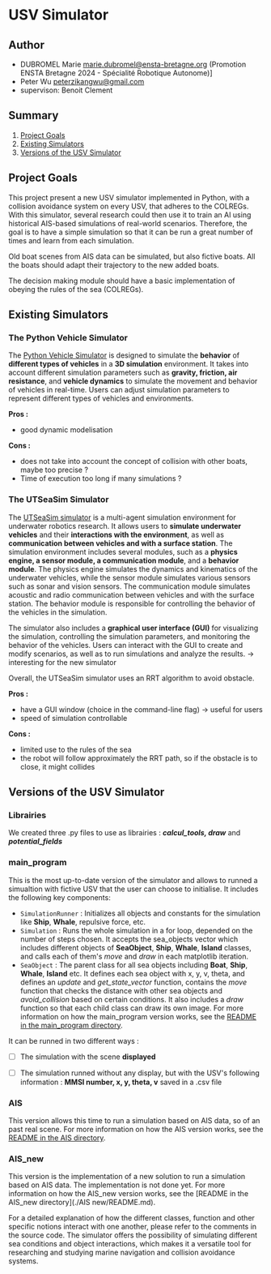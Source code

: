# USV Simulator

## Author
- DUBROMEL Marie  <marie.dubromel@ensta-bretagne.org> (Promotion ENSTA Bretagne 2024 - Spécialité Robotique Autonome)]
- Peter Wu <peterzikangwu@gmail.com>
- supervison: Benoit Clement




## Summary
1. [Project Goals](#project-goals) 
2. [Existing Simulators](#existing-simulators)
3. [Versions of the USV Simulator](#versions-of-the-usv-simulator)


## Project Goals

This project present a new USV simulator implemented in Python, with a collision avoidance system on every USV, that adheres to the COLREGs. With this simulator, several research could then use it to train an AI using historical AIS-based simulations of real-world scenarios.
Therefore, the goal is to have a simple simulation so that it can be run a great number of times and learn from each simulation.

Old boat scenes from AIS data can be simulated, but also fictive boats. All the boats should adapt their trajectory to the new added boats.

The decision making module should have a basic implementation of obeying the rules of the sea (COLREGs).


## Existing Simulators

### The Python Vehicle Simulator
The [Python Vehicle Simulator](https://www.fossen.biz/wiley/pythonVehicleSim.php) is designed to simulate the **behavior** of **different types of vehicles** in a **3D simulation** environment. It takes into account different simulation parameters such as **gravity, friction, air resistance**, and **vehicle dynamics** to simulate the movement and behavior of vehicles in real-time. Users can adjust simulation parameters to represent different types of vehicles and environments.

**Pros :**
- good dynamic modelisation

**Cons :**
- does not take into account the concept of collision with other boats, maybe too precise ? 
- Time of execution too long if many simulations ?



### The UTSeaSim Simulator

The [UTSeaSim simulator](https://www.cs.utexas.edu/~UTSeaSim/download/1.0/Oct2013Documentation.pdf) is a multi-agent simulation environment for underwater robotics research. It allows users to **simulate underwater vehicles** and their **interactions with the environment**, as well as **communication between vehicles and with a surface station**.
The simulation environment includes several modules, such as a **physics engine, a sensor module, a communication module**, and a **behavior module**. The physics engine simulates the dynamics and kinematics of the underwater vehicles, while the sensor module simulates various sensors such as sonar and vision sensors. The communication module simulates acoustic and radio communication between vehicles and with the surface station. The behavior module is responsible for controlling the behavior of the vehicles in the simulation.

The simulator also includes a **graphical user interface (GUI)** for visualizing the simulation, controlling the simulation parameters, and monitoring the behavior of the vehicles. Users can interact with the GUI to create and modify scenarios, as well as to run simulations and analyze the results. → interesting for the new simulator

Overall, the UTSeaSim simulator uses an RRT algorithm to avoid obstacle.

**Pros :**
- have a GUI window (choice in the command-line flag) → useful for users 
- speed of simulation controllable

**Cons :**
- limited use to the rules of the sea
- the robot will follow approximately the RRT path, so if the obstacle is to close, it might collides



## Versions of the USV Simulator

### Librairies
We created three .py files to use as librairies : **_calcul_tools, draw_** and **_potential_fields_**

### main_program
This is the most up-to-date version of the simulator and allows to runned a simualtion with fictive USV that the user can choose to initialise.
It includes the following key components:

- `SimulationRunner` : Initializes all objects and constants for the simulation like **Ship**, **Whale**, repulsive force, etc.
- `Simulation` : Runs the whole simulation in a for loop, depended on the number of steps chosen. It accepts the sea_objects vector which includes different objects of **SeaObject**, **Ship**, **Whale**, **Island** classes, and calls each of them's *move* and *draw* in each matplotlib iteration.
- `SeaObject` : The parent class for all sea objects including **Boat**, **Ship**, **Whale**, **Island** etc. It defines each sea object with x, y, v, theta, and defines an *update* and *get_state_vector* function, contains the *move* function that checks the distance with other sea objects and *avoid_collision* based on certain conditions. It also includes a *draw* function so that each child class can draw its own image. For more information on how the main_program version works, see the [README in the main_program directory](./main_program/README.md).

It can be runned in two different ways : 
- [ ] The simulation with the scene **displayed**
- [ ] The simulation runned without any display, but with the USV's following information : **MMSI number, x, y, theta, v** saved in a .csv file


### AIS
This version allows this time to run a simulation based on AIS data, so of an past real scene.
For more information on how the AIS version works, see the [README in the AIS directory](./AIS/README.md).

### AIS_new
This version is the implementation of a new solution to run a simulation based on AIS data. The implementation is not done yet.
For more information on how the AIS_new version works, see the [README in the AIS_new directory](./AIS new/README.md).



For a detailed explanation of how the different classes, function and other specific notions interact with one another, please refer to the comments in the source code. The simulator offers the possibility of simulating different sea conditions and object interactions, which makes it a versatile tool for researching and studying marine navigation and collision avoidance systems.

